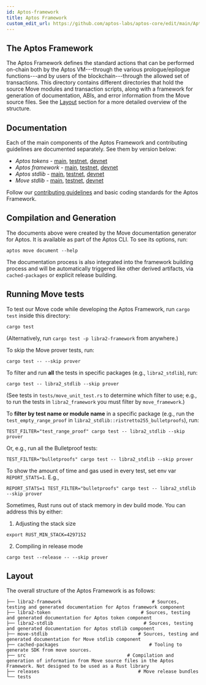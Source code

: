 ```yaml
---
id: Aptos-framework
title: Aptos Framework
custom_edit_url: https://github.com/aptos-labs/aptos-core/edit/main/Aptos-move/Aptos-framework/README.md
---
```


## The Aptos Framework

The Aptos Framework defines the standard actions that can be performed on-chain
both by the Aptos VM---through the various prologue/epilogue functions---and by
users of the blockchain---through the allowed set of transactions. This
directory contains different directories that hold the source Move
modules and transaction scripts, along with a framework for generation of
documentation, ABIs, and error information from the Move source
files. See the [Layout](#layout) section for a more detailed overview of the structure.

## Documentation

Each of the main components of the Aptos Framework and contributing guidelines are documented separately. See them by version below:

* *Aptos tokens* - [main](https://github.com/aptos-labs/aptos-core/blob/main/libra2-move/framework/libra2-token/doc/overview.md), [testnet](https://github.com/aptos-labs/aptos-core/blob/testnet/libra2-move/framework/libra2-token/doc/overview.md), [devnet](https://github.com/aptos-labs/aptos-core/blob/devnet/libra2-move/framework/libra2-token/doc/overview.md)
* *Aptos framework* - [main](https://github.com/aptos-labs/aptos-core/blob/main/libra2-move/framework/libra2-framework/doc/overview.md), [testnet](https://github.com/aptos-labs/aptos-core/blob/testnet/libra2-move/framework/libra2-framework/doc/overview.md), [devnet](https://github.com/aptos-labs/aptos-core/blob/devnet/libra2-move/framework/libra2-framework/doc/overview.md)
* *Aptos stdlib* - [main](https://github.com/aptos-labs/aptos-core/blob/main/libra2-move/framework/libra2-stdlib/doc/overview.md), [testnet](https://github.com/aptos-labs/aptos-core/blob/testnet/libra2-move/framework/libra2-stdlib/doc/overview.md), [devnet](https://github.com/aptos-labs/aptos-core/blob/devnet/libra2-move/framework/libra2-stdlib/doc/overview.md)
* *Move stdlib* - [main](https://github.com/aptos-labs/aptos-core/blob/main/libra2-move/framework/move-stdlib/doc/overview.md), [testnet](https://github.com/aptos-labs/aptos-core/blob/testnet/libra2-move/framework/move-stdlib/doc/overview.md), [devnet](https://github.com/aptos-labs/aptos-core/blob/devnet/libra2-move/framework/move-stdlib/doc/overview.md)

Follow our [contributing guidelines](CONTRIBUTING.md) and basic coding standards for the Aptos Framework.

## Compilation and Generation

The documents above were created by the Move documentation generator for Aptos. It is available as part of the Aptos CLI. To see its options, run:
```shell
aptos move document --help
```

The documentation process is also integrated into the framework building process and will be automatically triggered like other derived artifacts, via `cached-packages` or explicit release building.

## Running Move tests

To test our Move code while developing the Aptos Framework, run `cargo test` inside this directory:

```
cargo test
```

(Alternatively, run `cargo test -p libra2-framework` from anywhere.)

To skip the Move prover tests, run:

```
cargo test -- --skip prover
```

To filter and run **all** the tests in specific packages (e.g., `libra2_stdlib`), run:

```
cargo test -- libra2_stdlib --skip prover
```

(See tests in `tests/move_unit_test.rs` to determine which filter to use; e.g., to run the tests in `libra2_framework` you must filter by `move_framework`.)

To **filter by test name or module name** in a specific package (e.g., run the `test_empty_range_proof` in `libra2_stdlib::ristretto255_bulletproofs`), run:

```
TEST_FILTER="test_range_proof" cargo test -- libra2_stdlib --skip prover
```

Or, e.g., run all the Bulletproof tests:
```
TEST_FILTER="bulletproofs" cargo test -- libra2_stdlib --skip prover
```

To show the amount of time and gas used in every test, set env var `REPORT_STATS=1`.
E.g.,
```
REPORT_STATS=1 TEST_FILTER="bulletproofs" cargo test -- libra2_stdlib --skip prover
```

Sometimes, Rust runs out of stack memory in dev build mode.  You can address this by either:
1. Adjusting the stack size

```
export RUST_MIN_STACK=4297152
```

2. Compiling in release mode

```
cargo test --release -- --skip prover
```

## Layout
The overall structure of the Aptos Framework is as follows:

```
├── libra2-framework                                 # Sources, testing and generated documentation for Aptos framework component
├── libra2-token                                 # Sources, testing and generated documentation for Aptos token component
├── libra2-stdlib                                 # Sources, testing and generated documentation for Aptos stdlib component
├── move-stdlib                                 # Sources, testing and generated documentation for Move stdlib component
├── cached-packages                                 # Tooling to generate SDK from move sources.
├── src                                     # Compilation and generation of information from Move source files in the Aptos Framework. Not designed to be used as a Rust library
├── releases                                    # Move release bundles
└── tests
```
